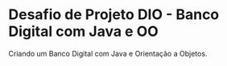 # Desafio de Projeto DIO - Banco Digital com Java e OO

Criando um Banco Digital com Java e Orientação a Objetos.
